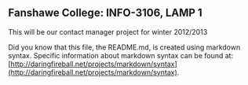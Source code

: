 Fanshawe College: INFO-3106, LAMP 1
-----------------------------------

This will be our contact manager project for winter 2012/2013

Did you know that this file, the README.md, is created using markdown syntax. Specific information about markdown syntax can be found at: [http://daringfireball.net/projects/markdown/syntax](http://daringfireball.net/projects/markdown/syntax).